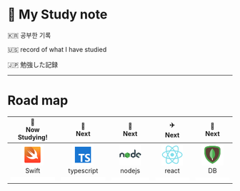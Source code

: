 # :rocket: My Study note

:kr: 공부한 기록

:us: record of what I have studied

:jp: 勉強した記録

---
# Road map

|:round_pushpin: <br/> Now Studying!|:train2: <br/>Next|:helicopter: <br/>Next|:airplane:<br/>Next|:rocket:<br/>Next|
|:---:|:---:|:---:|:---:|:---:|
|![Swift](https://github.com/argon1025/My_Study_note/blob/master/res/icon/icons8-swift-48.png?raw=true "Swifticon")<br/> Swift<br/>![low](https://github.com/argon1025/My_Study_note/blob/master/res/img/168px.png?raw=true "168px")|![typescript](https://github.com/argon1025/My_Study_note/blob/master/res/icon/icons8-typescript-48.png?raw=true "typescripticon")<br/> typescript<br/>![low](https://github.com/argon1025/My_Study_note/blob/master/res/img/168px.png?raw=true "168px")|![nodejs](https://github.com/argon1025/My_Study_note/blob/master/res/icon/icons8-nodejs-48.png?raw=true "nodejsicon")<br/> nodejs<br/>![low](https://github.com/argon1025/My_Study_note/blob/master/res/img/168px.png?raw=true "168px")|![react](https://github.com/argon1025/My_Study_note/blob/master/res/icon/icons8-react-native-48.png?raw=true "reacticon")<br/> react<br/>![low](https://github.com/argon1025/My_Study_note/blob/master/res/img/168px.png?raw=true "168px")|![mongodb](https://github.com/argon1025/My_Study_note/blob/master/res/icon/icons8-mongodb-48.png?raw=true "reacticon")<br/> DB<br/>![low](https://github.com/argon1025/My_Study_note/blob/master/res/img/168px.png?raw=true "168px")
